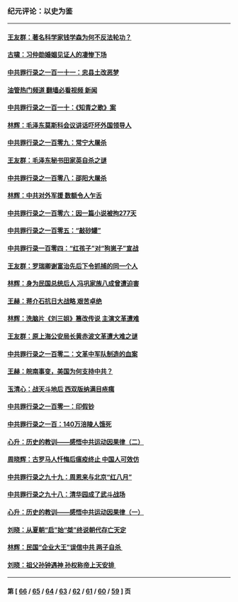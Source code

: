 ### 纪元评论：以史为鉴
---
#### [王友群：著名科学家钱学森为何不反法轮功？](../../pages/nsc1028/n13923607.md?02090330) 
#### [古啸：习仲勋婚姻见证人的凄惨下场](../../pages/nsc1028/n13923826.md?02090330) 
#### [中共罪行录之一百一十一：忠县土改恶梦](../../pages/nsc1028/n13923119.md?02090330) 
#### [油管热门频道 翻墙必看视频 新闻](ok?02090330)
#### [中共罪行录之一百一十：《知青之歌》案](../../pages/nsc1028/n13920732.md?02090330) 
#### [林辉：毛泽东莫斯科会议讲话吓坏外国领导人](../../pages/nsc1028/n13917931.md?02090330) 
#### [中共罪行录之一百零九：常宁大屠杀](../../pages/nsc1028/n13917366.md?02090330) 
#### [王友群：毛泽东秘书田家英自杀之谜](../../pages/nsc1028/n13916918.md?02090330) 
#### [中共罪行录之一百零八：邵阳大屠杀](../../pages/nsc1028/n13916622.md?02090330) 
#### [林辉：中共对外军援 数额令人乍舌](../../pages/nsc1028/n13914615.md?02090330) 
#### [中共罪行录之一百零六：因一篇小说被拘277天](../../pages/nsc1028/n13913548.md?02090330) 
#### [中共罪行录之一百零五：“敲砂罐”](../../pages/nsc1028/n13912910.md?02090330) 
#### [中共罪行录一百零四：“红孩子”对“狗崽子”宣战](../../pages/nsc1028/n13908811.md?02090330) 
#### [王友群：罗瑞卿谢富治先后下令抓捕的同一个人](../../pages/nsc1028/n13907857.md?02090330) 
#### [林辉：身为民国总统后人 冯巩家族八成曾遭迫害](../../pages/nsc1028/n13907756.md?02090330) 
#### [王赫：蒋介石抗日大战略 艰苦卓绝](../../pages/nsc1028/n13904249.md?02090330) 
#### [林辉：洗脑片《刘三姐》篡改传说 主演文革遭难](../../pages/nsc1028/n13899238.md?02090330) 
#### [王友群：原上海公安局长黄赤波文革遭大难之谜](../../pages/nsc1028/n13898139.md?02090330) 
#### [中共罪行录之一百零二：文革中军队制造的血案](../../pages/nsc1028/n13897782.md?02090330) 
#### [王赫：皖南事变，美国为何支持中共？](../../pages/nsc1028/n13897035.md?02090330) 
#### [玉清心：战天斗地后 西双版纳满目疮痍](../../pages/nsc1028/n13895566.md?02090330) 
#### [中共罪行录之一百零一：印假钞](../../pages/nsc1028/n13896066.md?02090330) 
#### [中共罪行录之一百：140万涪陵人饿死](../../pages/nsc1028/n13892716.md?02090330) 
#### [心升：历史的教训——感悟中共运动因果律（二）](../../pages/nsc1028/n13892402.md?02090330) 
#### [周晓辉：古罗马人忏悔后瘟疫终止 中国人可效仿](../../pages/nsc1028/n13891767.md?02090330) 
#### [中共罪行录之九十九：周恩来与北京“红八月”](../../pages/nsc1028/n13892095.md?02090330) 
#### [中共罪行录之九十八：清华园成了武斗战场](../../pages/nsc1028/n13891003.md?02090330) 
#### [心升：历史的教训——感悟中共运动因果律（一）](../../pages/nsc1028/n13890731.md?02090330) 
#### [刘晓：从夏朝“启”始“桀”终说朝代存亡天定](../../pages/nsc1028/n13874028.md?02090330) 
#### [林辉：民国“企业大王”误信中共  两子自杀 ](../../pages/nsc1028/n13886313.md?02090330) 
#### [刘晓：祖父孙钟遇神 孙权称帝上天安排 ](../../pages/nsc1028/n13882761.md?02090330) 

---
#### 第 [ [66](./66.md?02090330) / [65](./65.md?02090330) / [64](./64.md?02090330) / [63](./63.md?02090330) / [62](./62.md?02090330) / [61](./61.md?02090330) / [60](./60.md?02090330) / [59](./59.md?02090330) ] 页
